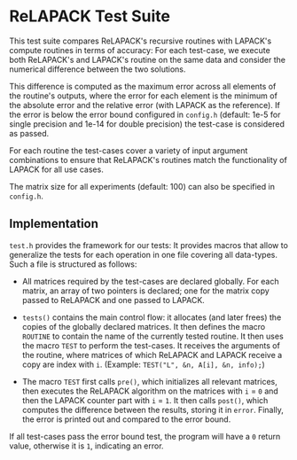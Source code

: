 ReLAPACK Test Suite
===================
This test suite compares ReLAPACK's recursive routines with LAPACK's compute
routines in terms of accuracy:  For each test-case, we execute both ReLAPACK's
and LAPACK's routine on the same data and consider the numerical difference
between the two solutions.

This difference is computed as the maximum error across all elements of the
routine's outputs, where the error for each element is the minimum of the
absolute error and the relative error (with LAPACK as the reference).  If the
error is below the error bound configured in `config.h` (default: 1e-5 for
single precision and 1e-14 for double precision) the test-case is considered as
passed.

For each routine the test-cases cover a variety of input argument combinations
to ensure that ReLAPACK's routines match the functionality of LAPACK for all use
cases.

The matrix size for all experiments (default: 100) can also be specified in
`config.h`.


Implementation
--------------
`test.h` provides the framework for our tests:  It provides macros that allow to
generalize the tests for each operation in one file covering all data-types.
Such a file is structured as follows:

 * All matrices required by the test-cases are declared globally.  For each
   matrix, an array of two pointers is declared; one for the matrix copy passed
   to ReLAPACK and one passed to LAPACK.

 * `tests()` contains the main control flow: it allocates (and later frees) the
   copies of the globally declared matrices.  It then defines the macro
   `ROUTINE` to contain the name of the currently tested routine.
   It then uses the macro `TEST` to perform the test-cases.
   It receives the arguments of the routine, where matrices of which ReLAPACK
   and LAPACK receive a copy are index with `i`. (Example: `TEST("L", &n, A[i],
   &n, info);`)

 * The macro `TEST` first calls `pre()`, which initializes all relevant
   matrices, then executes the ReLAPACK algorithm on the matrices with `i` = `0`
   and then the LAPACK counter part with `i` = `1`.  It then calls `post()`,
   which computes the difference between the results, storing it in `error`.
   Finally, the error is printed out and compared to the error bound.

If all test-cases pass the error bound test, the program will have a `0` return
value, otherwise it is `1`, indicating an error.
